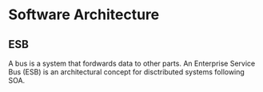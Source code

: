 # Software Architecture

## ESB

A bus is a system that fordwards data to other parts. An Enterprise Service Bus (ESB) is an architectural concept for disctributed systems following SOA.
